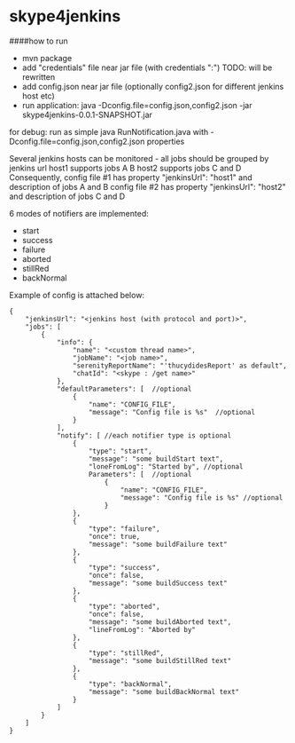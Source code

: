 # skype4jenkins 

####how to run
- mvn package  
- add "credentials" file near jar file (with credentials "<login>:<password>") TODO: will be rewritten
- add config.json near jar file (optionally config2.json for different jenkins host etc)
- run application:   java -Dconfig.file=config.json,config2.json -jar skype4jenkins-0.0.1-SNAPSHOT.jar

for debug: run as simple java RunNotification.java with -Dconfig.file=config.json,config2.json properties


Several jenkins hosts can be monitored - all jobs should be grouped by jenkins url
host1 supports jobs A  B
host2 supports jobs C and D
Consequently,  config file #1 has property  "jenkinsUrl": "host1" and description of jobs A and B
config file #2 has property  "jenkinsUrl": "host2" and description of jobs C and D

6 modes of notifiers are implemented:
- start
- success
- failure
- aborted
- stillRed
- backNormal


Example of config is attached below:
```
{
	"jenkinsUrl": "<jenkins host (with protocol and port)>", 
	"jobs": [
		{
			"info": {
				"name": "<custom thread name>",
				"jobName": "<job name>",
				"serenityReportName": "'thucydidesReport' as default",
				"chatId": "<skype : /get name>"
			},
			"defaultParameters": [  //optional
				{
					"name": "CONFIG_FILE",
					"message": "Config file is %s"  //optional
				}
			],
			"notify": [ //each notifier type is optional
				{
					"type": "start",
					"message": "some buildStart text",
					"loneFromLog": "Started by", //optional
					Parameters": [  //optional
						{
							"name": "CONFIG_FILE",
							"message": "Config file is %s" //optional
						}
				},
				{
					"type": "failure",
					"once": true,
					"message": "some buildFailure text"
				},
				{
					"type": "success",
					"once": false,
					"message": "some buildSuccess text"
				},
				{
					"type": "aborted",
					"once": false,
					"message": "some buildAborted text",
					"lineFromLog": "Aborted by"
				},
				{
					"type": "stillRed",
					"message": "some buildStillRed text"
				},
				{
					"type": "backNormal",
					"message": "some buildBackNormal text"
				}
			]
		}
	]
}
```